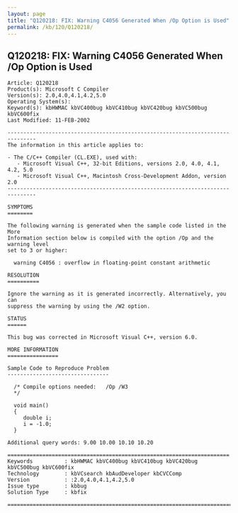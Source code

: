```yaml
---
layout: page
title: "Q120218: FIX: Warning C4056 Generated When /Op Option is Used"
permalink: /kb/120/Q120218/
---
```


## Q120218: FIX: Warning C4056 Generated When /Op Option is Used

	Article: Q120218
	Product(s): Microsoft C Compiler
	Version(s): 2.0,4.0,4.1,4.2,5.0
	Operating System(s): 
	Keyword(s): kbHWMAC kbVC400bug kbVC410bug kbVC420bug kbVC500bug kbVC600fix
	Last Modified: 11-FEB-2002
	
	-------------------------------------------------------------------------------
	The information in this article applies to:
	
	- The C/C++ Compiler (CL.EXE), used with:
	   - Microsoft Visual C++, 32-bit Editions, versions 2.0, 4.0, 4.1, 4.2, 5.0 
	   - Microsoft Visual C++, Macintosh Cross-Development Addon, version 2.0 
	-------------------------------------------------------------------------------
	
	SYMPTOMS
	========
	
	The following warning is generated when the sample code listed in the More
	Information section below is compiled with the option /Op and the warning level
	set to 3 or higher:
	
	  warning C4056 : overflow in floating-point constant arithmetic
	
	RESOLUTION
	==========
	
	Ignore the warning as it is generated incorrectly. Alternatively, you can
	suppress the warning by using the /W2 option.
	
	STATUS
	======
	
	This bug was corrected in Microsoft Visual C++, version 6.0.
	
	MORE INFORMATION
	================
	
	Sample Code to Reproduce Problem
	--------------------------------
	
	  /* Compile options needed:   /Op /W3
	  */ 
	
	  void main()
	  {
	     double i;
	     i = -1.0;
	  }
	
	Additional query words: 9.00 10.00 10.10 10.20
	
	======================================================================
	Keywords          : kbHWMAC kbVC400bug kbVC410bug kbVC420bug kbVC500bug kbVC600fix 
	Technology        : kbVCsearch kbAudDeveloper kbCVCComp
	Version           : :2.0,4.0,4.1,4.2,5.0
	Issue type        : kbbug
	Solution Type     : kbfix
	
	=============================================================================
	
